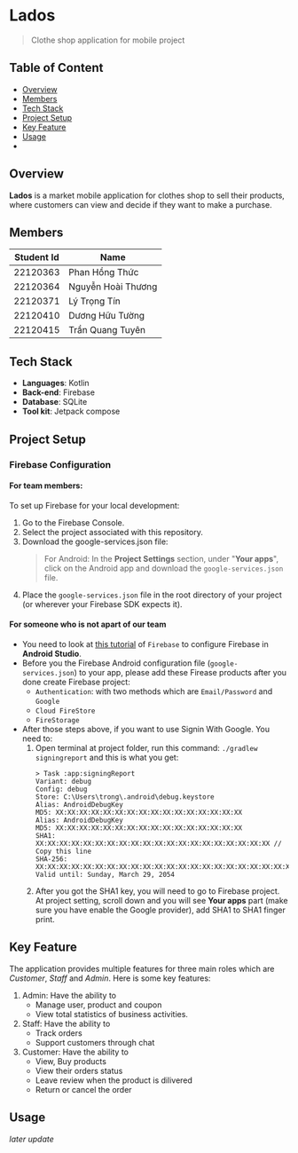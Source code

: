 # Lados
> Clothe shop application for mobile project

## Table of Content
- [Overview](#Overview)
- [Members](#Members)
- [Tech Stack](#Tech-stack)
- [Project Setup](#Project-Setup)
- [Key Feature](#Key-Feature)
- [Usage](#Usage)
- 

## Overview
**Lados** is a market mobile application for clothes shop to sell their products, where customers can view and decide if they want to make a purchase.
## Members 
|Student Id |Name|
|---|---|
| 22120363   | Phan Hồng Thức  |
| 22120364   |  Nguyễn Hoài Thương |
| 22120371   | Lý Trọng Tín  |
| 22120410   | Dương Hữu Tường  |
| 22120415   |  Trần Quang Tuyên | 

## Tech Stack
- **Languages**: Kotlin
- **Back-end**: Firebase
- **Database**: SQLite
- **Tool kit**: Jetpack compose
  
## Project Setup
### Firebase Configuration
#### For team members:
To set up Firebase for your local development:
1. Go to the Firebase Console.
2. Select the project associated with this repository.
3. Download the google-services.json file:
    > For Android: In the **Project Settings** section, under "**Your apps**", click on the Android app and download the 
    `google-services.json` file.
4. Place the `google-services.json` file in the root directory of your project (or wherever your Firebase SDK expects it).

#### For someone who is not apart of our team
- You need to look at [this tutorial](https://firebase.google.com/docs/android/setup) of `Firebase` to configure Firebase in **Android Studio**.
- Before you the Firebase Android configuration file (`google-services.json`) to your app, please add these Firease products after you done create Firebase project:
    - `Authentication`:  with two methods which are `Email/Password` and `Google`
    - `Cloud FireStore`
    - `FireStorage`
- After those steps above, if you want to use Signin With Google. You need to:
    1. Open terminal at project folder, run this command: `./gradlew signingreport` and this is what you get:
        ```cli
        > Task :app:signingReport
        Variant: debug
        Config: debug
        Store: C:\Users\trong\.android\debug.keystore
        Alias: AndroidDebugKey
        MD5: XX:XX:XX:XX:XX:XX:XX:XX:XX:XX:XX:XX:XX:XX:XX:XX
        Alias: AndroidDebugKey
        MD5: XX:XX:XX:XX:XX:XX:XX:XX:XX:XX:XX:XX:XX:XX:XX:XX
        SHA1: XX:XX:XX:XX:XX:XX:XX:XX:XX:XX:XX:XX:XX:XX:XX:XX:XX:XX:XX:XX // Copy this line
        SHA-256:        XX:XX:XX:XX:XX:XX:XX:XX:XX:XX:XX:XX:XX:XX:XX:XX:XX:XX:XX:XX:XX:XX:XX:XX:XX:XX:XX:XX:XX:XX:XX:XX
        Valid until: Sunday, March 29, 2054
        ```
    2. After you got the SHA1 key, you will need to go to Firebase project. At project setting, scroll down and you will see **Your apps** part (make sure you have enable the Google provider), add SHA1 to SHA1 finger print.

## Key Feature
The application provides multiple features for three main roles which are _Customer_, _Staff_ and _Admin_. Here is some key features:
1. Admin: Have the ability to
   - Manage user, product and coupon
   - View total statistics of business activities.
3. Staff: Have the ability to
   - Track orders
   - Support customers through chat
4. Customer:  Have the ability to
   - View, Buy products
   - View their orders status
   - Leave review when the product is dilivered
   - Return or cancel the order
## Usage
_later update_
